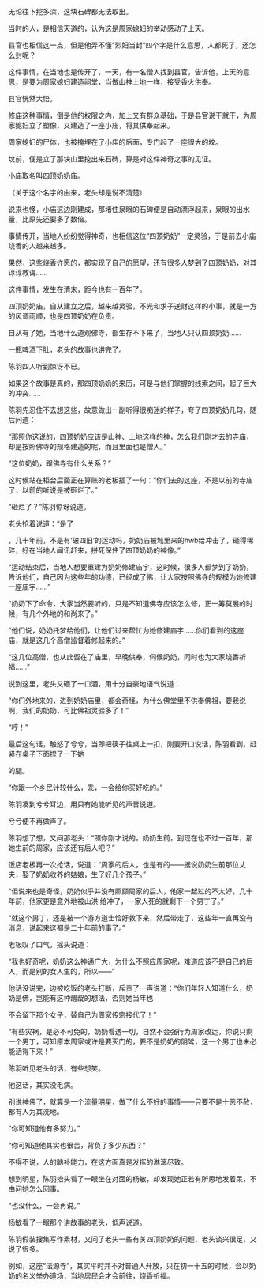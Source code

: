 无论往下挖多深，这块石碑都无法取出。

当时的人，是相信天道的，认为这是周家媳妇的举动感动了上天。

县官也相信这一点，但是他弄不懂“烈妇当封”四个字是什么意思，人都死了，还怎么封呢？

这件事情，在当地也是传开了，一天，有一名僧人找到县官，告诉他，上天的意思，是要为周家媳妇建造祠堂，当做山神土地一样，接受香火供奉。

县官恍然大悟。

修庙这种事情，倒是他的权限之内，加上又有群众基础，于是县官说干就干，为周家媳妇立了塑像，又建造了一座小庙，将其供奉起来。

周家媳妇的尸体，也被掩埋在了小庙的后面，专门起了一座很大的坟。

坟前，便是立了那块山里挖出来石碑，算是对这件神奇之事的见证。

小庙取名叫四顶奶奶庙。

（关于这个名字的由来，老头却是说不清楚）

说来也怪，小庙这边刚建成，那堵住泉眼的石碑便是自动漂浮起来，泉眼的出水量，比原先还要多了数倍。

事情传开，当地人纷纷觉得神奇，也相信这位“四顶奶奶”一定灵验，于是前去小庙烧香的人越来越多。

果然，这些烧香许愿的，都实现了自己的愿望，还有很多人梦到了四顶奶奶，对其谆谆教诲……

这件事情，发生在清末，距今也有一百年了。

四顶奶奶庙，自从建立之后，越来越灵验，不光和求子送财这样的小事，就是一方的风调雨顺，也是四顶奶奶在负责。

自从有了她，当地什么道观佛寺，都生存不下来了，当地人只认四顶奶奶……

一瓶啤酒下肚，老头的故事也讲完了。

陈羽四人听到惊讶不已。

如果这个故事是真的，那四顶奶奶的来历，可是与他们掌握的线索之间，起了巨大的冲突……

陈羽先忍住不去想这些，故意做出一副听得很痴迷的样子，夸了四顶奶奶几句，随后问道：

“那照你这说的，四顶奶奶应该是山神、土地这样的神，怎么我们刚才去的寺庙，却是按照佛寺的规格建造的呢，而且里面也是僧人。”

“这位奶奶，跟佛寺有什么关系？”

这时候站在柜台后面正在算账的老板插了一句：“你们去的这座，不是以前的寺庙了，以前的听说是被砸烂了。”

“砸烂了？”陈羽惊讶说道。

老头抢着说道：“是了

，几十年前，不是有‘破四旧’的运动吗，奶奶庙被城里来的hwb给冲击了，砸得稀碎，好在当地人闻讯赶来，拼死保住了四顶奶奶的神像。”

“运动结束后，当地人想要重建为奶奶修建庙宇，这时候，很多人都梦到了奶奶，告诉他们，自己因为这些年的功德，已经成了佛，让大家按照佛寺的规模为她修建一座庙宇……”

“奶奶下了命令，大家当然要听的，只是不知道佛寺应该怎么修，正一筹莫展的时候，有几个外地的和尚来了。”

“他们说，奶奶托梦给他们，让他们过来帮忙为她修建庙宇……你们看到的这座庙，就是这几个高僧监督着修起来的。”

“这几位高僧，也从此留在了庙里，早晚供奉，伺候奶奶，同时也为大家烧香祈福……”

说到这里，老头又砸了一口酒，用十分自豪地语气说道：

“你们外地来的，进到奶奶庙里，都会奇怪，为什么佛堂里不供奉佛祖，要我说啊，我们的奶奶，可比佛祖灵验多了！”

“哼！”

最后这句话，触怒了兮兮，当即把筷子往桌上一扣，刚要开口说话，陈羽看到，赶紧在桌子下面捏了一下她

的腿。

“你跟一个乡民计较什么，乖，一会给你买好吃的。”

陈羽凑到兮兮耳边，用只有她能听见的声音说道。

兮兮便不再做声了。

陈羽想了想，又问那老头：“照你刚才说的，奶奶生前，到现在也不过一百年，那她生前的周家，应该还有后人吧？”

饭店老板再一次抢话，说道：“周家的后人，也是有的——据说奶奶生前那位丈夫，娶了奶奶收养的姑娘，生了好几个孩子。”

“但说来也是奇怪，奶奶似乎并没有照顾周家的后人，他家一起过的不太好，几十年前，他家更是意外地被山洪 给冲了，一家人死的就剩下一个男丁了。”

“就这个男丁，还是被一个游方道士恰好救下来，然后带走了，这些年一直再没有消息，说起来这都是二十年前的事了。”

老板叹了口气，摇头说道：

“我也好奇呢，奶奶这么神通广大，为什么不照应周家呢，难道应该不是自己的后人，而是别的女人生的，所以——”

他话没说完，边被吃饭的老头打断，斥责了一声说道：“你们年轻人知道什么，奶奶是佛，岂能有这种龌龊的想法，否则她当年也

不会留下那个女子，替自己为周家传宗接代了！”

“有些灾祸，是必不可免的，奶奶看透一切，自然不会强行为周家改运，你说只剩一个男丁，可知原本周家或许是要灭门的，要不是奶奶的阴骘，这一个男丁也未必能活得下来！”

陈羽听见老头的话，有些想笑。

他这话，其实没毛病。

别说神佛了，就算是一个流量明星，做了什么不好的事情——只要不是十恶不赦，都有人为其洗地。

“你可知道他有多努力。”

“你可知道他其实也很苦，背负了多少东西？”

不得不说，人的脑补能力，在这方面真是发挥的淋漓尽致。

想到明星，陈羽抬头看了一眼坐在对面的杨敏，却发现她正若有所思地发着呆，不由问她怎么回事。

“也没什么，一会再说。”

杨敏看了一眼那个讲故事的老头，低声说道。

陈羽假装搜集写作素材，又问了老头一些有关四顶奶奶的问题，老头谈兴很足，又说了很多。

例如，这座“法源寺”，其实平时并不对普通人开放，只在初一十五的时候，会以奶奶的名义举办道场，当地居民会才会前往，烧香祈福。
